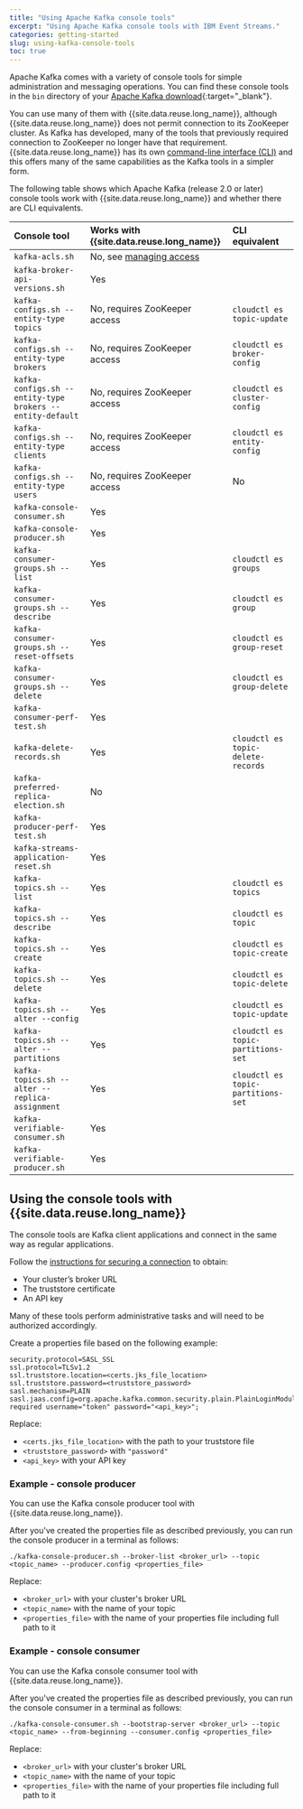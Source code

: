 ```yaml
---
title: "Using Apache Kafka console tools"
excerpt: "Using Apache Kafka console tools with IBM Event Streams."
categories: getting-started
slug: using-kafka-console-tools
toc: true
---
```


Apache Kafka comes with a variety of console tools for simple administration and messaging operations. You can find these console tools in the `bin` directory of your [Apache Kafka download](https://www.apache.org/dyn/closer.cgi?path=/kafka/2.3.0/kafka_2.11-2.3.0.tgz){:target="_blank"}.

You can use many of them with {{site.data.reuse.long_name}}, although {{site.data.reuse.long_name}} does not permit connection to its ZooKeeper cluster. As Kafka has developed, many of the tools that previously required connection to ZooKeeper no longer have that requirement. {{site.data.reuse.long_name}} has its own [command-line interface (CLI)](../../installing/post-installation/#installing-the-command-line-interface-cli) and this offers many of the same capabilities as the Kafka tools in a simpler form.

The following table shows which Apache Kafka (release 2.0 or later) console tools work with {{site.data.reuse.long_name}} and whether there are CLI equivalents.

| Console tool     | Works with {{site.data.reuse.long_name}}      | CLI equivalent   |
|:-----------------|:-----------------|:-----------------|
| `kafka-acls.sh`    | No, see [managing access](../../security/managing-access/) | |
| `kafka-broker-api-versions.sh` | Yes | |
| `kafka-configs.sh --entity-type topics` | No, requires ZooKeeper access | `cloudctl es topic-update` |
| `kafka-configs.sh --entity-type brokers` | No, requires ZooKeeper access | `cloudctl es broker-config` |
| `kafka-configs.sh --entity-type brokers --entity-default` | No, requires ZooKeeper access | `cloudctl es cluster-config` |
| `kafka-configs.sh --entity-type clients` | No, requires ZooKeeper access | `cloudctl es entity-config` |
| `kafka-configs.sh --entity-type users` | No, requires ZooKeeper access | No |
| `kafka-console-consumer.sh` | Yes | |
| `kafka-console-producer.sh` | Yes | |
| `kafka-consumer-groups.sh --list` | Yes | `cloudctl es groups` |
| `kafka-consumer-groups.sh --describe` | Yes | `cloudctl es group` |
| `kafka-consumer-groups.sh --reset-offsets` | Yes | `cloudctl es group-reset` |
| `kafka-consumer-groups.sh --delete` | Yes | `cloudctl es group-delete` |
| `kafka-consumer-perf-test.sh` | Yes | |
| `kafka-delete-records.sh` | Yes | `cloudctl es topic-delete-records` |
| `kafka-preferred-replica-election.sh` | No | |
| `kafka-producer-perf-test.sh` | Yes | |
| `kafka-streams-application-reset.sh` | Yes | |
| `kafka-topics.sh --list` | Yes | `cloudctl es topics` |
| `kafka-topics.sh --describe` | Yes | `cloudctl es topic` |
| `kafka-topics.sh --create` | Yes | `cloudctl es topic-create` |
| `kafka-topics.sh --delete` | Yes | `cloudctl es topic-delete` |
| `kafka-topics.sh --alter --config` | Yes | `cloudctl es topic-update` |
| `kafka-topics.sh --alter --partitions` | Yes | `cloudctl es topic-partitions-set` |
| `kafka-topics.sh --alter --replica-assignment` | Yes | `cloudctl es topic-partitions-set` |
| `kafka-verifiable-consumer.sh` | Yes | |
| `kafka-verifiable-producer.sh` | Yes | |

## Using the console tools with {{site.data.reuse.long_name}}

The console tools are Kafka client applications and connect in the same way as regular applications.

Follow the [instructions for securing a connection](../../getting-started/client/#securing-the-connection) to obtain:
* Your cluster’s broker URL
* The truststore certificate
* An API key

Many of these tools perform administrative tasks and will need to be authorized accordingly.

Create a properties file based on the following example:

```
security.protocol=SASL_SSL
ssl.protocol=TLSv1.2
ssl.truststore.location=<certs.jks_file_location>
ssl.truststore.password=<truststore_password>
sasl.mechanism=PLAIN
sasl.jaas.config=org.apache.kafka.common.security.plain.PlainLoginModule required username="token" password="<api_key>";
```

Replace:
* `<certs.jks_file_location>` with the path to your truststore file
* `<truststore_password>` with `"password"`
* `<api_key>` with your API key


### Example - console producer

You can use the Kafka console producer tool with {{site.data.reuse.long_name}}.

After you've created the properties file as described previously, you can run the console producer in a terminal as follows:

```
./kafka-console-producer.sh --broker-list <broker_url> --topic <topic_name> --producer.config <properties_file>
```

Replace:
* `<broker_url>` with your cluster's broker URL
* `<topic_name>` with the name of your topic
* `<properties_file>` with the name of your properties file including full path to it


### Example - console consumer

You can use the Kafka console consumer tool with {{site.data.reuse.long_name}}.

After you've created the properties file as described previously, you can run the console consumer in a terminal as follows:

```
./kafka-console-consumer.sh --bootstrap-server <broker_url> --topic <topic_name> --from-beginning --consumer.config <properties_file>
```

Replace:
* `<broker_url>` with your cluster's broker URL
* `<topic_name>` with the name of your topic
* `<properties_file>` with the name of your properties file including full path to it
